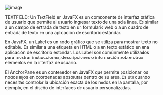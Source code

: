 ![image](https://github.com/AnibalSpike/PROGRAMACION-S3/assets/168206608/fc0ca084-7d66-4b99-8a16-08bb6497c9e3)

TEXTFIELD:
Un TextField en JavaFX es un componente de interfaz gráfica de usuario que permite al usuario ingresar texto de una sola línea. Es similar a un campo de entrada de texto en un formulario web o a un cuadro de entrada de texto en una aplicación de escritorio estándar.


En JavaFX, un Label es un nodo gráfico que se utiliza para mostrar texto no editable. Es similar a una etiqueta en HTML o a un texto estático en una aplicación de escritorio estándar. Los Label son comúnmente utilizados para mostrar instrucciones, descripciones o información sobre otros elementos en la interfaz de usuario.


El AnchorPane es un contenedor en JavaFX que permite posicionar los nodos hijos en coordenadas absolutas dentro de su área. Es útil cuando necesitas controlar la ubicación exacta de los nodos en la pantalla, por ejemplo, en el diseño de interfaces de usuario personalizadas.

